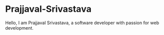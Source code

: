 # Prajjaval-Srivastava
Hello, I am Prajjaval Srivastava, a software developer with passion for web development.
